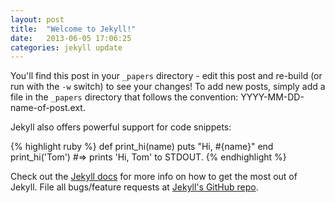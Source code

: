 ```yaml
---
layout: post
title:  "Welcome to Jekyll!"
date:   2013-06-05 17:06:25
categories: jekyll update
---
```


You'll find this post in your `_papers` directory - edit this post and re-build (or run with the `-w` switch) to see your changes!
To add new posts, simply add a file in the `_papers` directory that follows the convention: YYYY-MM-DD-name-of-post.ext.

Jekyll also offers powerful support for code snippets:

{% highlight ruby %}
def print_hi(name)
  puts "Hi, #{name}"
end
print_hi('Tom')
#=> prints 'Hi, Tom' to STDOUT.
{% endhighlight %}

Check out the [Jekyll docs][jekyll] for more info on how to get the most out of Jekyll. File all bugs/feature requests at [Jekyll's GitHub repo][jekyll-gh].

[jekyll-gh]: https://github.com/mojombo/jekyll
[jekyll]:    http://jekyllrb.com
